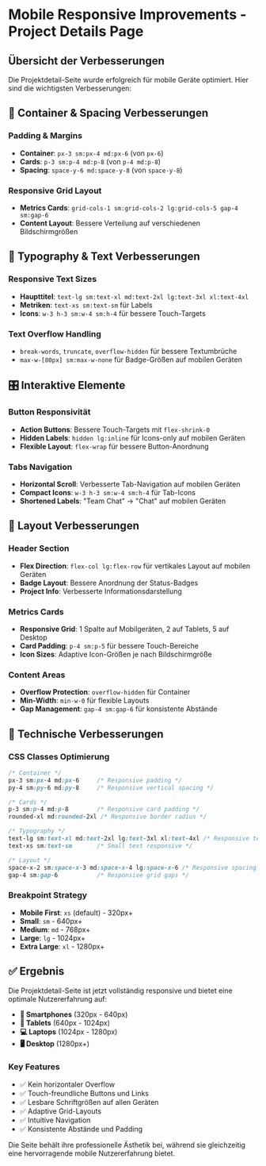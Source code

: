 # Mobile Responsive Improvements - Project Details Page

## Übersicht der Verbesserungen

Die Projektdetail-Seite wurde erfolgreich für mobile Geräte optimiert. Hier sind die wichtigsten Verbesserungen:

## 📱 Container & Spacing Verbesserungen

### Padding & Margins
- **Container**: `px-3 sm:px-4 md:px-6` (von `px-6`)
- **Cards**: `p-3 sm:p-4 md:p-8` (von `p-4 md:p-8`)
- **Spacing**: `space-y-6 md:space-y-8` (von `space-y-8`)

### Responsive Grid Layout
- **Metrics Cards**: `grid-cols-1 sm:grid-cols-2 lg:grid-cols-5 gap-4 sm:gap-6`
- **Content Layout**: Bessere Verteilung auf verschiedenen Bildschirmgrößen

## 🎨 Typography & Text Verbesserungen

### Responsive Text Sizes
- **Haupttitel**: `text-lg sm:text-xl md:text-2xl lg:text-3xl xl:text-4xl`
- **Metriken**: `text-xs sm:text-sm` für Labels
- **Icons**: `w-3 h-3 sm:w-4 sm:h-4` für bessere Touch-Targets

### Text Overflow Handling
- `break-words`, `truncate`, `overflow-hidden` für bessere Textumbrüche
- `max-w-[80px] sm:max-w-none` für Badge-Größen auf mobilen Geräten

## 🎛️ Interaktive Elemente

### Button Responsivität
- **Action Buttons**: Bessere Touch-Targets mit `flex-shrink-0`
- **Hidden Labels**: `hidden lg:inline` für Icons-only auf mobilen Geräten
- **Flexible Layout**: `flex-wrap` für bessere Button-Anordnung

### Tabs Navigation
- **Horizontal Scroll**: Verbesserte Tab-Navigation auf mobilen Geräten
- **Compact Icons**: `w-3 h-3 sm:w-4 sm:h-4` für Tab-Icons
- **Shortened Labels**: "Team Chat" → "Chat" auf mobilen Geräten

## 🎯 Layout Verbesserungen

### Header Section
- **Flex Direction**: `flex-col lg:flex-row` für vertikales Layout auf mobilen Geräten
- **Badge Layout**: Bessere Anordnung der Status-Badges
- **Project Info**: Verbesserte Informationsdarstellung

### Metrics Cards
- **Responsive Grid**: 1 Spalte auf Mobilgeräten, 2 auf Tablets, 5 auf Desktop
- **Card Padding**: `p-4 sm:p-5` für bessere Touch-Bereiche
- **Icon Sizes**: Adaptive Icon-Größen je nach Bildschirmgröße

### Content Areas
- **Overflow Protection**: `overflow-hidden` für Container
- **Min-Width**: `min-w-0` für flexible Layouts
- **Gap Management**: `gap-4 sm:gap-6` für konsistente Abstände

## 🔧 Technische Verbesserungen

### CSS Classes Optimierung
```css
/* Container */
px-3 sm:px-4 md:px-6     /* Responsive padding */
py-4 sm:py-6 md:py-8     /* Responsive vertical spacing */

/* Cards */
p-3 sm:p-4 md:p-8        /* Responsive card padding */
rounded-xl md:rounded-2xl /* Responsive border radius */

/* Typography */
text-lg sm:text-xl md:text-2xl lg:text-3xl xl:text-4xl /* Responsive text sizes */
text-xs sm:text-sm       /* Small text responsive */

/* Layout */
space-x-2 sm:space-x-3 md:space-x-4 lg:space-x-6 /* Responsive spacing */
gap-4 sm:gap-6           /* Responsive grid gaps */
```

### Breakpoint Strategy
- **Mobile First**: `xs` (default) - 320px+
- **Small**: `sm` - 640px+
- **Medium**: `md` - 768px+
- **Large**: `lg` - 1024px+
- **Extra Large**: `xl` - 1280px+

## ✅ Ergebnis

Die Projektdetail-Seite ist jetzt vollständig responsive und bietet eine optimale Nutzererfahrung auf:

- **📱 Smartphones** (320px - 640px)
- **📱 Tablets** (640px - 1024px)
- **💻 Laptops** (1024px - 1280px)
- **🖥️ Desktop** (1280px+)

### Key Features
- ✅ Kein horizontaler Overflow
- ✅ Touch-freundliche Buttons und Links
- ✅ Lesbare Schriftgrößen auf allen Geräten
- ✅ Adaptive Grid-Layouts
- ✅ Intuitive Navigation
- ✅ Konsistente Abstände und Padding

Die Seite behält ihre professionelle Ästhetik bei, während sie gleichzeitig eine hervorragende mobile Nutzererfahrung bietet.
